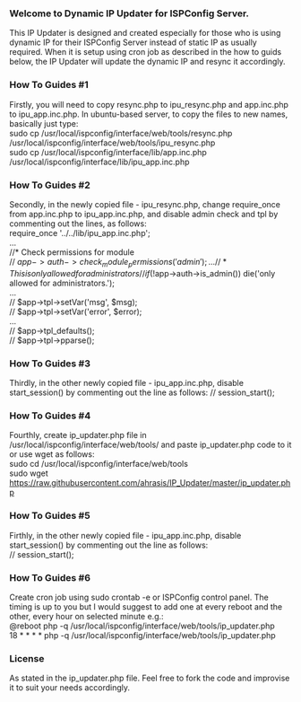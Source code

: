 ### Welcome to Dynamic IP Updater for ISPConfig Server.
This IP Updater is designed and created especially for those who is using dynamic IP for their ISPConfig Server instead of static IP as usually required. When it is setup using cron job as described in the how to guids below, the IP Updater will update the dynamic IP and resync it accordingly.

### How To Guides #1
Firstly, you will need to copy resync.php to ipu_resync.php and app.inc.php to ipu_app.inc.php. In ubuntu-based server, to copy the files to new names, basically just type:  
sudo cp /usr/local/ispconfig/interface/web/tools/resync.php /usr/local/ispconfig/interface/web/tools/ipu_resync.php  
sudo cp /usr/local/ispconfig/interface/lib/app.inc.php /usr/local/ispconfig/interface/lib/ipu_app.inc.php

### How To Guides #2
Secondly, in the newly copied file - ipu_resync.php, change require_once from app.inc.php to ipu_app.inc.php, and disable admin check and tpl by commenting out the lines, as follows:  
require_once '../../lib/ipu_app.inc.php';  
...  
//* Check permissions for module  
// $app->auth->check_module_permissions('admin');  
...  
//* This is only allowed for administrators  
// if(!$app->auth->is_admin()) die('only allowed for administrators.');  
...  
// $app->tpl->setVar('msg', $msg);  
// $app->tpl->setVar('error', $error);  
...  
// $app->tpl_defaults();  
// $app->tpl->pparse();

### How To Guides #3
Thirdly, in the other newly copied file - ipu_app.inc.php, disable start_session() by commenting out the line as follows:
// session_start();

### How To Guides #4
Fourthly, create ip_updater.php file in /usr/local/ispconfig/interface/web/tools/ and paste ip_updater.php code to it or use wget as follows:  
sudo cd /usr/local/ispconfig/interface/web/tools  
sudo wget https://raw.githubusercontent.com/ahrasis/IP_Updater/master/ip_updater.php

### How To Guides #5
Firthly, in the other newly copied file - ipu_app.inc.php, disable start_session() by commenting out the line as follows:  
// session_start();

### How To Guides #6
Create cron job using sudo crontab -e or ISPConfig control panel. The timing is up to you but I would suggest to add one at every reboot and the other, every hour on selected minute e.g.:  
@reboot php -q /usr/local/ispconfig/interface/web/tools/ip_updater.php  
18 * * * * php -q /usr/local/ispconfig/interface/web/tools/ip_updater.php

### License
As stated in the ip_updater.php file. Feel free to fork the code and improvise it to suit your needs accordingly.